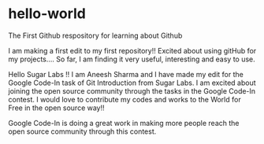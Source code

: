 # hello-world
The First Github respository for learning about Github

I am making a first edit to my first repository!!
Excited about using gitHub for my projects....
So far, I am finding it very useful, interesting and easy to use.

Hello Sugar Labs !! I am Aneesh Sharma and I have made my edit for the Google Code-In task of Git Introduction from Sugar Labs. I am excited about joining the open source community through the tasks in the Google Code-In contest. I would love to contribute my codes and works to the World for Free in the open source way!!

Google Code-In is doing a great work in making more people reach the open source community through this contest.

